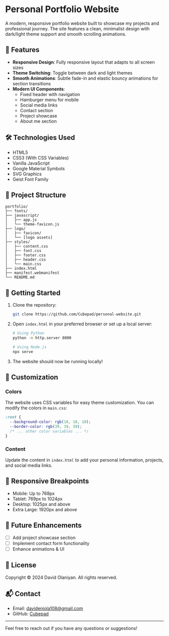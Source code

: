 # Personal Portfolio Website

A modern, responsive portfolio website built to showcase my projects and professional journey. The site features a clean, minimalist design with dark/light theme support and smooth scrolling animations.

## 🌟 Features

- **Responsive Design**: Fully responsive layout that adapts to all screen sizes
- **Theme Switching**: Toggle between dark and light themes
- **Smooth Animations**: Subtle fade-in and elastic bouncy animations for section transitions
- **Modern UI Components**:
  - Fixed header with navigation
  - Hamburger menu for mobile
  - Social media links
  - Contact section
  - Project showcase
  - About me section

## 🛠️ Technologies Used

- HTML5
- CSS3 (With CSS Variables)
- Vanilla JavaScript
- Google Material Symbols
- SVG Graphics
- Geist Font Family

## 📂 Project Structure

```
portfolio/
├── fonts/
├── javascript/
│   ├── app.js
│   └── theme-favicon.js
├── logo/
│   ├── favicon/
│   └── [logo assets]
├── styles/
│   ├── content.css
│   ├── font.css
│   ├── footer.css
│   ├── header.css
│   └── main.css
├── index.html
├── manifest.webmanifest
└── README.md
```

## 🚀 Getting Started

1. Clone the repository:
   ```bash
   git clone https://github.com/Cubepad/personal-website.git
   ```

2. Open `index.html` in your preferred browser or set up a local server:
   ```bash
   # Using Python
   python -m http.server 8000
   
   # Using Node.js
   npx serve
   ```

3. The website should now be running locally!

## 🎨 Customization

### Colors
The website uses CSS variables for easy theme customization. You can modify the colors in `main.css`:

```css
:root {
  --background-color: rgb(18, 18, 18);
  --border-color: rgb(39, 39, 39);
  /* ... other color variables ... */
}
```

### Content
Update the content in `index.html` to add your personal information, projects, and social media links.

## 📱 Responsive Breakpoints

- Mobile: Up to 768px
- Tablet: 769px to 1024px
- Desktop: 1025px and above
- Extra Large: 1920px and above

## 🔮 Future Enhancements

- [ ] Add project showcase section
- [ ] Implement contact form functionality
- [ ] Enhance animations & UI

## 📄 License

Copyright © 2024 David Olaniyan. All rights reserved.

## 📬 Contact

- Email: davideniola108@gmail.com
- GitHub: [Cubepad](https://github.com/Cubepad)

---
Feel free to reach out if you have any questions or suggestions!
